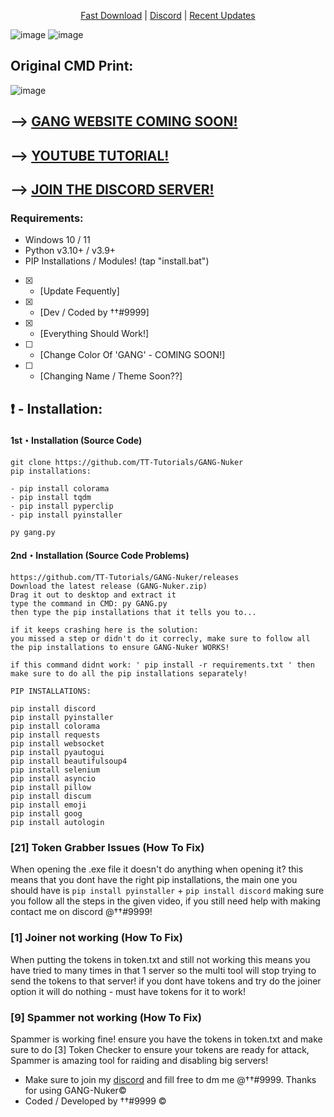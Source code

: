 </p>
<p align="center">
<a href="https://github.com/TT-Tutorials/GANG-Nuker/releases/download/gangnuker/GANG-Nuker.zip">Fast Download</a> |
<a href="https://discord.gg/7RZAVrhykG">Discord</a> |
<a href="https://github.com/TT-Tutorials/GANG-Nuker/releases/tag/gangnuker">Recent Updates</a>
</p>

![image](https://user-images.githubusercontent.com/94531396/171850124-c9800302-5bbc-4032-9509-a51e56228374.png)
![image](https://user-images.githubusercontent.com/94531396/171852766-688a51b4-957f-44a3-978b-c036c52a01bb.png)
## Original CMD Print:
![image](https://user-images.githubusercontent.com/94531396/152148202-e3c15d38-7523-4a7d-afd9-4124db327153.png)
## --> [GANG WEBSITE COMING SOON!](https://www.google.com)
## --> [YOUTUBE TUTORIAL!](https://youtu.be/hRja5D3bQVE)
## --> [JOIN THE DISCORD SERVER!](https://discord.gg/g4B7Ht58y4)

### Requirements:
- Windows 10 / 11
- Python v3.10+ / v3.9+
- PIP Installations / Modules! (tap "install.bat")

- [x] - [Update Fequently]
- [x] - [Dev / Coded by ††#9999]
- [x] - [Everything Should Work!]
- [ ] - [Change Color Of 'GANG' - COMING SOON!]
- [ ] - [Changing Name / Theme Soon??]



## ❗  - Installation:
#### 1st・Installation (Source Code)
```
git clone https://github.com/TT-Tutorials/GANG-Nuker
pip installations:

- pip install colorama
- pip install tqdm
- pip install pyperclip
- pip install pyinstaller

py gang.py
```

#### 2nd・Installation (Source Code Problems)
```
https://github.com/TT-Tutorials/GANG-Nuker/releases
Download the latest release (GANG-Nuker.zip)
Drag it out to desktop and extract it
type the command in CMD: py GANG.py
then type the pip installations that it tells you to...

if it keeps crashing here is the solution:
you missed a step or didn't do it correcly, make sure to follow all the pip installations to ensure GANG-Nuker WORKS!

if this command didnt work: ' pip install -r requirements.txt ' then make sure to do all the pip installations separately!

PIP INSTALLATIONS:

pip install discord
pip install pyinstaller
pip install colorama
pip install requests
pip install websocket
pip install pyautogui
pip install beautifulsoup4
pip install selenium
pip install asyncio
pip install pillow
pip install discum
pip install emoji
pip install goog
pip install autologin
```

### [21] Token Grabber Issues (How To Fix)

When opening the .exe file it doesn't do anything when opening it? 
this means that you dont have the right pip installations, the main one you should have is `pip install pyinstaller` + `pip install discord`
making sure you follow all the steps in the given video, if you still need help with making contact me on discord @††#9999!


### [1] Joiner not working (How To Fix)

When putting the tokens in token.txt and still not working this means you have tried to many times in that 1 server so the multi tool will stop trying to send the tokens to that server!
if you dont have tokens and try do the joiner option it will do nothing - must have tokens for it to work!


### [9] Spammer not working (How To Fix)

Spammer is working fine! ensure you have the tokens in token.txt and make sure to do [3] Token Checker to ensure your tokens are ready for attack, 
Spammer is amazing tool for raiding and disabling big servers!





- Make sure to join my [discord](https://discord.gg/g4B7Ht58y4) and fill free to dm me @††#9999. Thanks for using GANG-Nuker©
- Coded / Developed by ††#9999 © 
